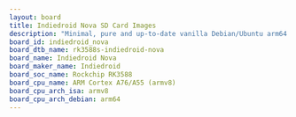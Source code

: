 ```yaml
---
layout: board
title: Indiedroid Nova SD Card Images
description: "Minimal, pure and up-to-date vanilla Debian/Ubuntu arm64 SD card images for Indiedroid Nova by Indiedroid, SoC: Rockchip RK3588, CPU ISA: armv8"
board_id: indiedroid_nova
board_dtb_name: rk3588s-indiedroid-nova
board_name: Indiedroid Nova
board_maker_name: Indiedroid
board_soc_name: Rockchip RK3588
board_cpu_name: ARM Cortex A76/A55 (armv8)
board_cpu_arch_isa: armv8
board_cpu_arch_debian: arm64
---
```

